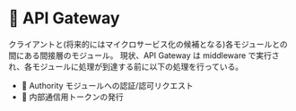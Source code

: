 # 🚪 API Gateway
クライアントと(将来的にはマイクロサービス化の候補となる)各モジュールとの間にある間接層のモジュール。
現状、API Gateway は middleware で実行され、各モジュールに処理が到達する前に以下の処理を行っている。

 - 🔐 Authority モジュールへの認証/認可リクエスト
 - 🦅 内部通信用トークンの発行
